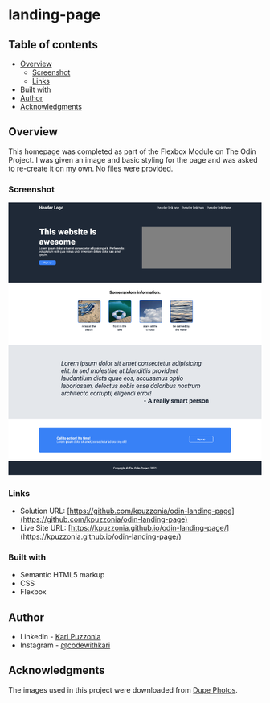 # landing-page

## Table of contents

- [Overview](#overview)
  - [Screenshot](#screenshot)
  - [Links](#links)
- [Built with](#built-with)
- [Author](#author)
- [Acknowledgments](#acknowledgments)

## Overview

This homepage was completed as part of the Flexbox Module on The Odin Project. I was given an image and basic styling for the page and was asked to re-create it on my own. No files were provided. 

### Screenshot

![](./assets/odin-landing-page-screenshot.png)


### Links

- Solution URL: [https://github.com/kpuzzonia/odin-landing-page](https://github.com/kpuzzonia/odin-landing-page)
- Live Site URL: [https://kpuzzonia.github.io/odin-landing-page/](https://kpuzzonia.github.io/odin-landing-page/)


### Built with

- Semantic HTML5 markup
- CSS 
- Flexbox


## Author

- Linkedin - [Kari Puzzonia](https://www.linkedin.com/in/kari-puzzonia/)
- Instagram - [@codewithkari](https://www.instagram.com/codewithkari/)


## Acknowledgments

The images used in this project were downloaded from [Dupe Photos](https://dupephotos.com/home).



